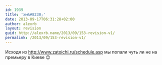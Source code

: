 ```yaml
---
id: 1939
title: 'хм&#8230;'
date: 2013-09-17T06:31:28+02:00
author: alexrb
layout: revision
guid: http://alexrb.name/2013/09/153-revision-v1/
permalink: /2013/09/153-revision-v1/
---
```

Исходя из http://www.zatoichi.ru/schedule.asp мы попали чуть ли не на премьеру в Киеве 😉